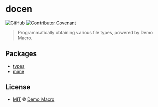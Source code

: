 # docen

![GitHub](https://img.shields.io/github/license/docenjs/types)
[![Contributor Covenant](https://img.shields.io/badge/Contributor%20Covenant-2.1-4baaaa.svg)](https://www.contributor-covenant.org/version/2/1/code_of_conduct/)

> Programmatically obtaining various file types, powered by Demo Macro.

## Packages

- [types](./packages/types/README.md)
- [mime](./packages/mime/README.md)

## License

- [MIT](LICENSE) &copy; [Demo Macro](https://imst.xyz/)
